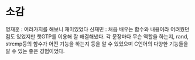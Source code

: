# 소감
명재훈 : 여러가지를 해보니 재미있었다
신재민 : 처음 배우는 함수와 내용이라 어려웠던 점도 있었지만 챗GTP를 이용해 잘 해결해냈다. 각 문장마다 무슨 역할을 하는지, rand, strcmp등의 함수가 어떤 기능을 하는지 등을 알 수 있었으며 C언어의 다양한 기능들을 알 수 있는 좋은 경험이었다.
